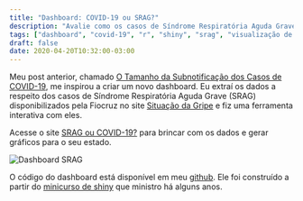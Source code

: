 ```yaml
---
title: "Dashboard: COVID-19 ou SRAG?"
description: "Avalie como os casos de Síndrome Respiratória Aguda Grave"
tags: ["dashboard", "covid-19", "r", "shiny", "srag", "visualização de dados"]
draft: false
date: 2020-04-20T10:32:00-03:00
---
```


Meu post anterior, chamado [O Tamanho da Subnotificação dos Casos de COVID-19](https://marcusnunes.me/posts/o-tamanho-da-subnotificacao-de-casos-de-covid19/), me inspirou a criar um novo dashboard. Eu extraí os dados a respeito dos casos de Síndrome Respiratória Aguda Grave (SRAG) disponibilizados pela Fiocruz no site [Situação da Gripe](http://info.gripe.fiocruz.br/) e fiz uma ferramenta interativa com eles.

Acesse o site [SRAG ou COVID-19?](http://shiny.estatistica.ccet.ufrn.br/srag/) para brincar com os dados e gerar gráficos para o seu estado.

![Dashboard SRAG](/images/dashboard_srag.png)

O código do dashboard está disponível em meu [github](https://github.com/mnunes/srag/). Ele foi construído a partir do [minicurso de shiny](https://github.com/mnunes/curso.shiny) que ministro há alguns anos.








